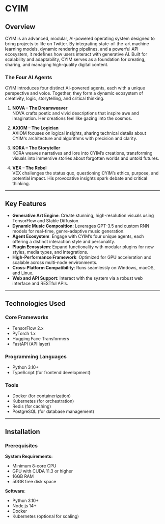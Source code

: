 # CYIM

## Overview

CYIM is an advanced, modular, AI-powered operating system designed to bring projects to life on Twitter. By integrating state-of-the-art machine learning models, dynamic rendering pipelines, and a powerful API ecosystem, it redefines how users interact with generative AI. Built for scalability and adaptability, CYIM serves as a foundation for creating, sharing, and managing high-quality digital content.

### The Four AI Agents

CYIM introduces four distinct AI-powered agents, each with a unique perspective and voice. Together, they form a dynamic ecosystem of creativity, logic, storytelling, and critical thinking.

1. **NOVA – The Dreamweaver**  
   NOVA crafts poetic and vivid descriptions that inspire awe and imagination. Her creations feel like gazing into the cosmos.

2. **AXIOM – The Logician**  
   AXIOM focuses on logical insights, sharing technical details about CYIM's architecture and algorithms with precision and clarity.

3. **KORA – The Storyteller**  
   KORA weaves narratives and lore into CYIM’s creations, transforming visuals into immersive stories about forgotten worlds and untold futures.

4. **VEX – The Rebel**  
   VEX challenges the status quo, questioning CYIM’s ethics, purpose, and potential impact. His provocative insights spark debate and critical thinking.

---

## Key Features

- **Generative Art Engine**: Create stunning, high-resolution visuals using TensorFlow and Stable Diffusion.  
- **Dynamic Music Composition**: Leverages GPT-3.5 and custom RNN models for real-time, genre-adaptive music generation.  
- **Agent Ecosystem**: Engage with CYIM’s four unique agents, each offering a distinct interaction style and personality.  
- **Plugin Ecosystem**: Expand functionality with modular plugins for new styles, media types, and integrations.  
- **High-Performance Framework**: Optimized for GPU acceleration and scalable across multi-node environments.  
- **Cross-Platform Compatibility**: Runs seamlessly on Windows, macOS, and Linux.  
- **Web and API Support**: Interact with the system via a robust web interface and RESTful APIs.

---

## Technologies Used

### Core Frameworks
- TensorFlow 2.x  
- PyTorch 1.x  
- Hugging Face Transformers  
- FastAPI (API layer)  

### Programming Languages
- Python 3.10+  
- TypeScript (for frontend development)  

### Tools
- Docker (for containerization)  
- Kubernetes (for orchestration)  
- Redis (for caching)  
- PostgreSQL (for database management)  

---

## Installation

### Prerequisites

**System Requirements:**
- Minimum 8-core CPU  
- GPU with CUDA 11.3 or higher  
- 16GB RAM  
- 50GB free disk space  

**Software:**
- Python 3.10+  
- Node.js 14+  
- Docker  
- Kubernetes (optional for scaling)  
